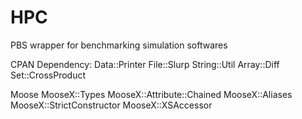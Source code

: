 # HPC
PBS wrapper for benchmarking simulation softwares

CPAN Dependency: 
Data::Printer
File::Slurp 
String::Util
Array::Diff
Set::CrossProduct

Moose 
MooseX::Types
MooseX::Attribute::Chained
MooseX::Aliases
MooseX::StrictConstructor
MooseX::XSAccessor
